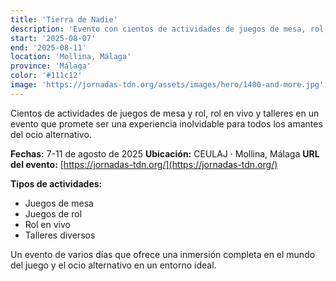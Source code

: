 ```yaml
---
title: 'Tierra de Nadie'
description: 'Evento con cientos de actividades de juegos de mesa, rol, rol en vivo y talleres en CEULAJ, Mollina.'
start: '2025-08-07'
end: '2025-08-11'
location: 'Mollina, Málaga'
province: 'Málaga'
color: '#111c12'
image: 'https://jornadas-tdn.org/assets/images/hero/1400-and-more.jpg'
---
```


Cientos de actividades de juegos de mesa y rol, rol en vivo y talleres en un evento que promete ser una experiencia inolvidable para todos los amantes del ocio alternativo.

**Fechas:** 7-11 de agosto de 2025
**Ubicación:** CEULAJ · Mollina, Málaga
**URL del evento:** [https://jornadas-tdn.org/](https://jornadas-tdn.org/)

**Tipos de actividades:**
- Juegos de mesa
- Juegos de rol
- Rol en vivo
- Talleres diversos

Un evento de varios días que ofrece una inmersión completa en el mundo del juego y el ocio alternativo en un entorno ideal.
